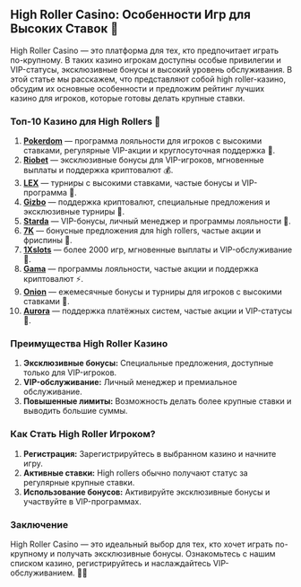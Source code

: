 ## High Roller Casino: Особенности Игр для Высоких Ставок 💸

High Roller Casino — это платформа для тех, кто предпочитает играть по-крупному. В таких казино игрокам доступны особые привилегии и VIP-статусы, эксклюзивные бонусы и высокий уровень обслуживания. В этой статье мы расскажем, что представляют собой high roller-казино, обсудим их основные особенности и предложим рейтинг лучших казино для игроков, которые готовы делать крупные ставки.

### Топ-10 Казино для High Rollers 🎰

1. **[Pokerdom](https://brandplay.link/4k77v2yx)** — программа лояльности для игроков с высокими ставками, регулярные VIP-акции и круглосуточная поддержка 🎁.
2. **[Riobet](https://brandplay.link/7xBLTPyj)** — эксклюзивные бонусы для VIP-игроков, мгновенные выплаты и поддержка криптовалют 💰.
3. **[LEX](https://brandplay.link/zW4hdDFV)** — турниры с высокими ставками, частые бонусы и VIP-программа 🎉.
4. **[Gizbo](https://brandplay.link/bprXw4YV)** — поддержка криптовалют, специальные предложения и эксклюзивные турниры 🎰.
5. **[Starda](https://brandplay.link/fB7xwRFL)** — VIP-бонусы, личный менеджер и программы лояльности 🎈.
6. **[7K](https://brandplay.link/BvQyFShp)** — бонусные предложения для high rollers, частые акции и фриспины 🎯.
7. **[1Xslots](https://brandplay.link/hSB1khtr)** — более 2000 игр, мгновенные выплаты и VIP-обслуживание 🌟.
8. **[Gama](https://brandplay.link/j6NMKsDz)** — программы лояльности, частые акции и поддержка криптовалют ⚡.
9. **[Onion](https://brandplay.link/zBGRVpQ9)** — ежемесячные бонусы и турниры для игроков с высокими ставками 🎡.
10. **[Aurora](https://10trafic-stat2.com/click/668546556bcc6313411604bd/6766/13032/subaccount)** — поддержка платёжных систем, частые акции и VIP-статусы 💎.

### Преимущества High Roller Казино

1. **Эксклюзивные бонусы:** Специальные предложения, доступные только для VIP-игроков.
2. **VIP-обслуживание:** Личный менеджер и премиальное обслуживание.
3. **Повышенные лимиты:** Возможность делать более крупные ставки и выводить большие суммы.

### Как Стать High Roller Игроком?

1. **Регистрация:** Зарегистрируйтесь в выбранном казино и начните игру.
2. **Активные ставки:** High rollers обычно получают статус за регулярные крупные ставки.
3. **Использование бонусов:** Активируйте эксклюзивные бонусы и участвуйте в VIP-программах.

### Заключение

High Roller Casino — это идеальный выбор для тех, кто хочет играть по-крупному и получать эксклюзивные бонусы. Ознакомьтесь с нашим списком казино, регистрируйтесь и наслаждайтесь VIP-обслуживанием. 🎉💸
